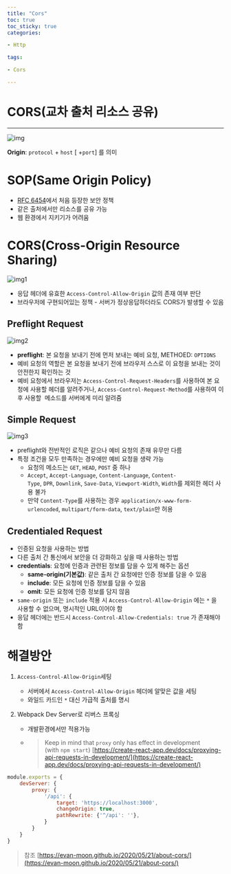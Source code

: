 ```yaml
---
title: "Cors"
toc: true
toc_sticky: true
categories:

- Http

tags:

- Cors

---
```


# CORS(교차 출처 리소스 공유)

---


![img]({{site.url}}/assets/images/jmb/cors/img.png)

**Origin**: `protocol` + `host` [ +`port`] 를 의미 

# SOP(Same Origin Policy)

- [RFC 6454](https://tools.ietf.org/html/rfc6454#page-5)에서 처음 등장한 보안 정책
- 같은 출처에서만 리소스를 공유 가능
- 웹 환경에서 지키기가 어려움

# CORS(Cross-Origin Resource Sharing)

![img1]({{site.url}}/assets/images/jmb/cors/img1.png)

- 응답 헤더에 유효한 `Access-Control-Allow-Origin` 값의 존재 여부 판단
- 브라우저에 구현되어있는 정책 - 서버가 정상응답하더라도 CORS가 발생할 수 있음

## Preflight Request

![img2]({{site.url}}/assets/images/jmb/cors/img2.png)

- **preflight**: 본 요청을 보내기 전에 먼저 보내는 예비 요청, METHOED: `OPTIONS`
- 예비 요청의 역할은 본 요청을 보내기 전에 브라우저 스스로 이 요청을 보내는 것이 안전한지 확인하는 것
- 예비 요청에서 브라우저는 `Access-Control-Request-Headers`를 사용하여 본 요청에 사용할 헤더를 알려주거나, `Access-Control-Request-Method`를 사용하여 이후 사용할  메소드를 서버에게 미리 알려줌

## Simple Request

![img3]({{site.url}}/assets/images/jmb/cors/img3.png)

- preflight와 전반적인 로직은 같으나 예비 요청의 존재 유무만 다름
- 특정 조건을 모두 만족하는 경우에만 예비 요청을 생략 가능
    - 요청의 메소드는 `GET`, `HEAD`, `POST` 중 하나
    - `Accept`, `Accept-Language`, `Content-Language`, `Content-Type`, `DPR`, `Downlink`, `Save-Data`, `Viewport-Width`, `Width`를 제외한 헤더 사용 불가
    - 만약 `Content-Type`를 사용하는 경우 `application/x-www-form-urlencoded`, `multipart/form-data`, `text/plain`만 허용

## Credentialed Request

- 인증된 요청을 사용하는 방법
- 다른 출처 간 통신에서 보안을 더 강화하고 싶을 때 사용하는 방법
- **credentials**: 요청에 인증과 관련된 정보를 담을 수 있게 해주는 옵션
    - **same-origin(기본값)**: 같은 출처 간 요청에만 인증 정보를 담을 수 있음
    - **include**: 모든 요청에 인증 정보를 담을 수 있음
    - **omit**: 모든 요청에 인증 정보를 담지 않음
- `same-origin` 또는 `include` 적용 시  `Access-Control-Allow-Origin` 에는 `*` 을 사용할 수 없으며, 명시적인 URL이어야 함
- 응답 헤더에는 반드시 `Access-Control-Allow-Credentials: true` 가 존재해야 함

# 해결방안

1. `Access-Control-Allow-Origin`세팅
    - 서버에서 `Access-Control-Allow-Origin` 헤더에 알맞은 값을 세팅
    - 와일드 카드인 `*` 대신 가급적 출처를 명시
2. Webpack Dev Server로 리버스 프록싱

    - 개발환경에서만 적용가능
    - > Keep in mind that `proxy` only has effect in development (with `npm start`)
[https://create-react-app.dev/docs/proxying-api-requests-in-development/](https://create-react-app.dev/docs/proxying-api-requests-in-development/)


```jsx
module.exports = {
	devServer: {
		proxy: {
			'/api': {
				target: 'https://localhost:3000',
				changeOrigin: true,
				pathRewrite: {'^/api': ''},
			}
		}
	}
}
```


> 참조 [https://evan-moon.github.io/2020/05/21/about-cors/](https://evan-moon.github.io/2020/05/21/about-cors/)